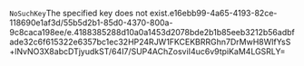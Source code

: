 <?xml version="1.0" encoding="UTF-8"?>
<Error><Code>NoSuchKey</Code><Message>The specified key does not exist.</Message><Key>e16ebb99-4a65-4193-82ce-118690e1af3d/55b5d2b1-85d0-4370-800a-9c8caca198ee/e.4188385288d10a0a1453d2078bde2b1b85eeb3212b56adbfade32c6f615322e6357bc1ec32</Key><RequestId>HP24RJW1FKCEKBRR</RequestId><HostId>Ghn7DrMwH8WlfYsS+lNvNO3X8abcDTjyudkST/64I7/SUP4AChZosviI4uc6v9tpiKaM4LGSRLY=</HostId></Error>